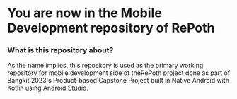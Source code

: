 # You are now in the Mobile Development repository of RePoth

### What is this repository about?
As the name implies, this repository is used as the primary working repository for mobile development side of theRePoth project done as part of Bangkit 2023's Product-based Capstone Project built in Native Android with Kotlin using Android Studio.

